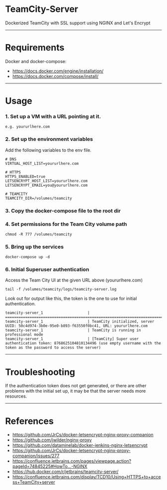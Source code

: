 # TeamCity-Server

Dockerized TeamCity with SSL support using NGINX and Let's Encrypt

---

# Requirements

Docker and docker-compose:

* https://docs.docker.com/engine/installation/
* https://docs.docker.com/compose/install/

---

# Usage

### 1. Set up a VM with a URL pointing at it.

```shell
e.g. yoururlhere.com
```

### 2. Set up the environment variables

Add the following variables to the env file.

```shell
# DNS
VIRTUAL_HOST_LIST=yoururlhere.com

# HTTPS
HTTPS_ENABLED=true
LETSENCRYPT_HOST_LIST=yoururlhere.com
LETSENCRYPT_EMAIL=you@yoururlhere.com

# TEAMCITY
TEAMCITY_DIR=/volumes/teamcity
```

### 3. Copy the docker-compose file to the root dir

### 4. Set permissions for the Team City volume path

```shell
chmod -R 777 /volumes/teamcity
```

### 5. Bring up the services

```
docker-compose up -d
```

### 6. Initial Superuser authentication

Access the Team City UI at the given URL above (yoururlhere.com)

```shell
tail -f /volumes/teamcity/logs/teamcity-server.log
```

Look out for output like this, the token is the one to use for initial authentication.

```shell
teamcity-server_1                    | =======================================================================
teamcity-server_1                    | TeamCity initialized, server UUID: 50c4d974-3b0e-95e0-b893-f63550f0bc41, URL: yoururlhere.com
teamcity-server_1                    | TeamCity is running in professional mode
teamcity-server_1                    | [TeamCity] Super user authentication token: 8768625104810134496 (use empty username with the token as the password to access the server)
```

---

# Troubleshooting

If the authentication token does not get generated, or there are other problems with the initial set up, it may be that
the server needs more resources.

---

# References

* https://github.com/JrCs/docker-letsencrypt-nginx-proxy-companion
* https://github.com/jwilder/nginx-proxy
* https://github.com/dataminelab/docker-jenkins-nginx-letsencrypt
* https://github.com/JrCs/docker-letsencrypt-nginx-proxy-companion/issues/277
* https://confluence.jetbrains.com/pages/viewpage.action?pageId=74845225#HowTo...-NGINX
* https://hub.docker.com/r/jetbrains/teamcity-server/
* https://confluence.jetbrains.com/display/TCD10/Using+HTTPS+to+access+TeamCity+server
